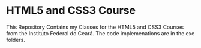 # HTML5 and CSS3 Course

This Repository Contains my Classes for the HTML5 and CSS3 Courses from the Instituto Federal do Ceará. The code implemenations are in the exe folders.

